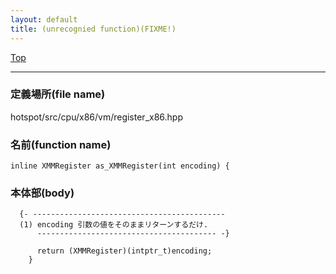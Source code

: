 ```yaml
---
layout: default
title: (unrecognied function)(FIXME!)
---
```

[Top](../index.html)

--- 
### 定義場所(file name)
hotspot/src/cpu/x86/vm/register_x86.hpp

### 名前(function name)
```
inline XMMRegister as_XMMRegister(int encoding) {
```

### 本体部(body)
```
  {- -------------------------------------------
  (1) encoding 引数の値をそのままリターンするだけ.
      ---------------------------------------- -}

	  return (XMMRegister)(intptr_t)encoding;
	}
	
```


